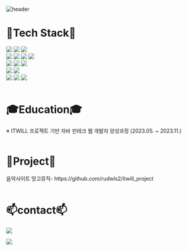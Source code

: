 ![header](https://capsule-render.vercel.app/api?type=Waving&color=auto&height=200&section=header&text=Hello!%20it's%20kyeong-jin's%20github👋&fontSize=40)

<div><h1>🌱Tech Stack🌱</h1></div>
<div>
  <img src="https://img.shields.io/badge/java-007396?style=for-the-badge&logo=java&logoColor=white">
  <img src="https://img.shields.io/badge/spring-6DB33F?style=for-the-badge&logo=spring&logoColor=white">
  <img src="https://img.shields.io/badge/springboot-6DB33F?style=for-the-badge&logo=springboot&logoColor=white">
  <br>
  
  <img src="https://img.shields.io/badge/html5-E34F26?style=for-the-badge&logo=html5&logoColor=white"> 
  <img src="https://img.shields.io/badge/css-1572B6?style=for-the-badge&logo=css3&logoColor=white"> 
  <img src="https://img.shields.io/badge/javascript-F7DF1E?style=for-the-badge&logo=javascript&logoColor=black">
  <img src="https://img.shields.io/badge/ajax-A86454?style=for-the-badge&logo=ajax&logoColor=white">
  <br>
  
  <img src="https://img.shields.io/badge/jquery-0769AD?style=for-the-badge&logo=jquery&logoColor=white">
  <img src="https://img.shields.io/badge/bootstrap-7952B3?style=for-the-badge&logo=bootstrap&logoColor=white">
  <img src="https://img.shields.io/badge/thymeleaf-005F0F?style=for-the-badge&logo=thymeleaf&logoColor=white">
  <br>
  
  <img src="https://img.shields.io/badge/oracle-F80000?style=for-the-badge&logo=oracle&logoColor=white">
  <img src="https://img.shields.io/badge/gradle-02303A?style=for-the-badge&logo=gradle&logoColor=white">
  <br>
  
  <img src="https://img.shields.io/badge/apache tomcat-F8DC75?style=for-the-badge&logo=apachetomcat&logoColor=white">
  <img src="https://img.shields.io/badge/github-181717?style=for-the-badge&logo=github&logoColor=white">
  <img src="https://img.shields.io/badge/git-F05032?style=for-the-badge&logo=git&logoColor=white"> 
  <br>
</div>
<br>

<div><h1>🎓Education🎓</h1></div>
<div>※ ITWILL 프로젝트 기반 자바 핀테크 웹 개발자 양성과정 (2023.05. ~ 2023.11.)</div>
<br>

<div><h1>📜Project📜</h1></div>
<div>음악사이트 망고뮤직- https://github.com/rudwls2/itwill_project</div>
<br>

<div><h1>📫contact📫</h1></div>
<a href="mailto:ckrudwls8@gmail.com"><img src="https://img.shields.io/badge/Gmail-D0A9F5?style=flat-square&logo=Gmail&logoColor=white&link=mailto:ckrudwls8@gmail.com"/></a>
<br>

<p><img src="https://github.com/rudwls2/rudwls2/assets/128288374/e3f751b8-2ddc-4d93-82e5-06522233aafb"></p>
